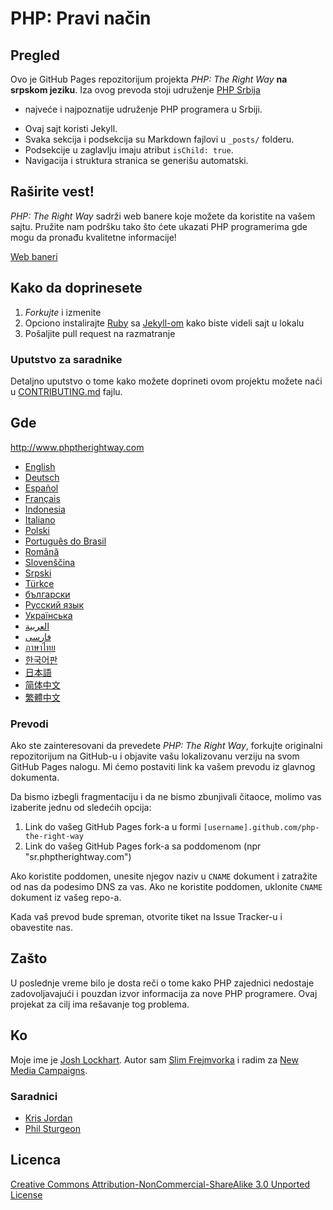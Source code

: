 # PHP: Pravi način

## Pregled

Ovo je GitHub Pages repozitorijum projekta _PHP: The Right Way_ **na srpskom jeziku**. Iza ovog prevoda stoji udruženje [PHP Srbija](http://phpsrbija.rs)
- najveće i najpoznatije udruženje PHP programera u Srbiji.

* Ovaj sajt koristi Jekyll.
* Svaka sekcija i podsekcija su Markdown fajlovi u `_posts/` folderu.
* Podsekcije u zaglavlju imaju atribut `isChild: true`.
* Navigacija i struktura stranica se generišu automatski.

## Raširite vest!

_PHP: The Right Way_ sadrži web banere koje možete da koristite na vašem sajtu. Pružite nam podršku
tako što ćete ukazati PHP programerima gde mogu da pronađu kvalitetne informacije!

[Web baneri](http://www.phptherightway.com/banners.html)

## Kako da doprinesete

1. _Forkujte_ i izmenite
2. Opciono instalirajte [Ruby](https://rvm.io/rvm/install/) sa [Jekyll-om](https://github.com/mojombo/jekyll/) kako biste videli sajt u lokalu
3. Pošaljite pull request na razmatranje

### Uputstvo za saradnike

Detaljno uputstvo o tome kako možete doprineti ovom projektu možete naći u [CONTRIBUTING.md](CONTRIBUTING.md) fajlu.

## Gde

<http://www.phptherightway.com>

* [English](http://www.phptherightway.com)
* [Deutsch](http://rwetzlmayr.github.io/php-the-right-way)
* [Español](http://phpdevenezuela.github.io/php-the-right-way)
* [Français](http://eilgin.github.io/php-the-right-way/)
* [Indonesia](http://id.phptherightway.com)
* [Italiano](http://it.phptherightway.com)
* [Polski](http://pl.phptherightway.com)
* [Português do Brasil](http://br.phptherightway.com)
* [Română](https://bgui.github.io/php-the-right-way/)
* [Slovenščina](http://sl.phptherightway.com)
* [Srpski](http://phpsrbija.github.io/php-the-right-way/)
* [Türkçe](http://hkulekci.github.io/php-the-right-way/)
* [български](http://bg.phptherightway.com)
* [Русский язык](http://getjump.github.io/ru-php-the-right-way)
* [Українська](http://iflista.github.com/php-the-right-way)
* [العربية](https://adaroobi.github.io/php-the-right-way/)
* [فارسى](http://novid.github.io/php-the-right-way/)
* [ภาษาไทย](https://apzentral.github.io/php-the-right-way/)
* [한국어판](http://modernpug.github.io/php-the-right-way)
* [日本語](http://ja.phptherightway.com)
* [简体中文](http://laravel-china.github.io/php-the-right-way/)
* [繁體中文](http://laravel-taiwan.github.io/php-the-right-way)

### Prevodi

Ako ste zainteresovani da prevedete _PHP: The Right Way_, forkujte originalni repozitorijum na GitHub-u
i objavite vašu lokalizovanu verziju na svom GitHub Pages nalogu. Mi ćemo postaviti link ka vašem prevodu
iz glavnog dokumenta.

Da bismo izbegli fragmentaciju i da ne bismo zbunjivali čitaoce, molimo vas izaberite jednu od sledećih opcija:

1. Link do vašeg GitHub Pages fork-a u formi `[username].github.com/php-the-right-way`
2. Link do vašeg GitHub Pages fork-a sa poddomenom (npr "sr.phptherightway.com")

Ako koristite poddomen, unesite njegov naziv u `CNAME` dokument i zatražite od nas da podesimo DNS za vas.
Ako ne koristite poddomen, uklonite `CNAME` dokument iz vašeg repo-a.

Kada vaš prevod bude spreman, otvorite tiket na Issue Tracker-u i obavestite nas.

## Zašto

U poslednje vreme bilo je dosta reči o tome kako PHP zajednici nedostaje zadovoljavajući i pouzdan izvor informacija
za nove PHP programere. Ovaj projekat za cilj ima rešavanje tog problema.

## Ko

Moje ime je [Josh Lockhart](http://twitter.com/codeguy). Autor sam [Slim Frejmvorka](http://www.slimframework.com/) i radim za [New Media Campaigns](http://www.newmediacampaigns.com/).

### Saradnici

* [Kris Jordan](http://krisjordan.com/)
* [Phil Sturgeon](http://philsturgeon.co.uk/)

## Licenca

[Creative Commons Attribution-NonCommercial-ShareAlike 3.0 Unported License](http://creativecommons.org/licenses/by-nc-sa/3.0/)
